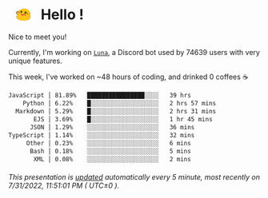 <h1>   <img src="./spoinky.gif" style="vertical-align:middle;" width="30px">   Hello ! </h1>

Nice to meet you!

Currently, I'm working on <a href='https://github.com/Asgarrrr/Luna'>`Luna`</a>, a Discord bot used by 74639 users with very unique features.

This week, I've worked on ~48 hours of coding, and drinked 0 coffees ☕

```
JavaScript │ 81.89%   ████████████████░░░░   39 hrs
    Python │ 6.22%    █░░░░░░░░░░░░░░░░░░░   2 hrs 57 mins
  Markdown │ 5.29%    █░░░░░░░░░░░░░░░░░░░   2 hrs 31 mins
       EJS │ 3.69%    █░░░░░░░░░░░░░░░░░░░   1 hr 45 mins
      JSON │ 1.29%    ░░░░░░░░░░░░░░░░░░░░   36 mins
TypeScript │ 1.14%    ░░░░░░░░░░░░░░░░░░░░   32 mins
     Other │ 0.23%    ░░░░░░░░░░░░░░░░░░░░   6 mins
      Bash │ 0.18%    ░░░░░░░░░░░░░░░░░░░░   5 mins
       XML │ 0.08%    ░░░░░░░░░░░░░░░░░░░░   2 mins
```

###### This presentation is [updated](https://github.com/Asgarrrr) automatically every 5 minute, most recently on 7/31/2022, 11:51:01 PM ( UTC±0 ).